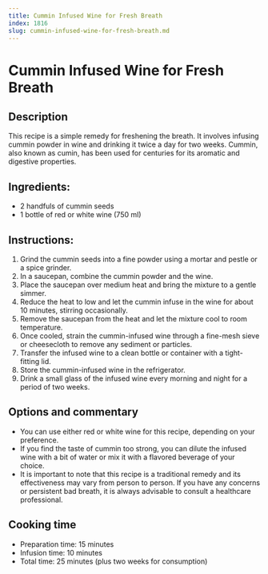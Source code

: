 ```yaml
---
title: Cummin Infused Wine for Fresh Breath
index: 1816
slug: cummin-infused-wine-for-fresh-breath.md
---
```


# Cummin Infused Wine for Fresh Breath

## Description
This recipe is a simple remedy for freshening the breath. It involves infusing cummin powder in wine and drinking it twice a day for two weeks. Cummin, also known as cumin, has been used for centuries for its aromatic and digestive properties.

## Ingredients:
- 2 handfuls of cummin seeds
- 1 bottle of red or white wine (750 ml)

## Instructions:
1. Grind the cummin seeds into a fine powder using a mortar and pestle or a spice grinder.
2. In a saucepan, combine the cummin powder and the wine.
3. Place the saucepan over medium heat and bring the mixture to a gentle simmer.
4. Reduce the heat to low and let the cummin infuse in the wine for about 10 minutes, stirring occasionally.
5. Remove the saucepan from the heat and let the mixture cool to room temperature.
6. Once cooled, strain the cummin-infused wine through a fine-mesh sieve or cheesecloth to remove any sediment or particles.
7. Transfer the infused wine to a clean bottle or container with a tight-fitting lid.
8. Store the cummin-infused wine in the refrigerator.
9. Drink a small glass of the infused wine every morning and night for a period of two weeks.

## Options and commentary
- You can use either red or white wine for this recipe, depending on your preference.
- If you find the taste of cummin too strong, you can dilute the infused wine with a bit of water or mix it with a flavored beverage of your choice.
- It is important to note that this recipe is a traditional remedy and its effectiveness may vary from person to person. If you have any concerns or persistent bad breath, it is always advisable to consult a healthcare professional.

## Cooking time
- Preparation time: 15 minutes
- Infusion time: 10 minutes
- Total time: 25 minutes (plus two weeks for consumption)